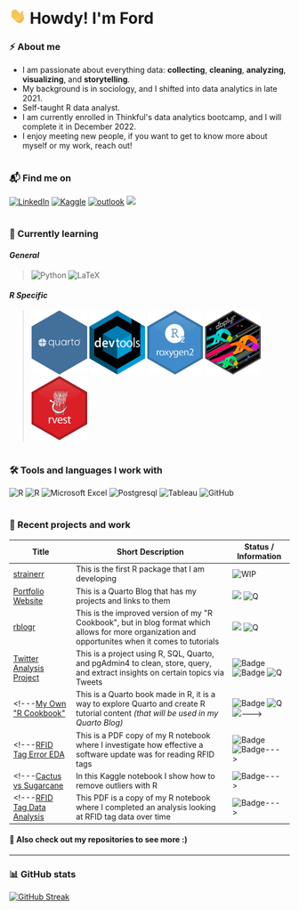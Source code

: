 #  <img src="https://raw.githubusercontent.com/ABSphreak/ABSphreak/master/gifs/Hi.gif" width="30px"> Howdy! I'm Ford

### ⚡ About me
- I am passionate about everything data: **collecting**, **cleaning**, **analyzing**, **visualizing**, and **storytelling**.
- My background is in sociology, and I shifted into data analytics in late 2021. 
- Self-taught R data analyst. 
- I am currently enrolled in Thinkful's data analytics bootcamp, and I will complete it in December 2022.
- I enjoy meeting new people, if you want to get to know more about myself or my work, reach out!

#
### 📬 Find me on
[![LinkedIn](https://img.shields.io/badge/LinkedIn-0077B5?style=for-the-badge&logo=linkedin&logoColor=white)](https://www.linkedin.com/in/bradford-ford-johnson)  [![Kaggle](https://img.shields.io/badge/Kaggle-20BEFF?style=for-the-badge&logo=Kaggle&logoColor=white)](https://www.kaggle.com/bradfordjohnson)  [![outlook](https://img.shields.io/badge/Microsoft_Outlook-0078D4?style=for-the-badge&logo=microsoft-outlook&logoColor=white)](mailto:bradfordljohnson@outlook.com)  [![](https://img.shields.io/badge/orcid-A6CE39?style=for-the-badge&logo=orcid&logoColor=white)](https://orcid.org/0000-0002-5460-9984)
#
  
  
### 🌱 Currently learning 
#### *General*  
> ![Python](https://img.shields.io/badge/Python-FFD43B?style=for-the-badge&logo=python&logoColor=blue)  ![LaTeX](https://img.shields.io/badge/LaTeX-47A141?style=for-the-badge&logo=LaTeX&logoColor=white)  

#### *R Specific*  
> <img src="https://github.com/rstudio/hex-stickers/blob/master/thumbs/quarto.png?raw=true" width="100px">  <img src="https://github.com/rstudio/hex-stickers/blob/master/thumbs/devtools.png?raw=true" width="100px">  <img src="https://github.com/rstudio/hex-stickers/blob/master/thumbs/roxygen2.png?raw=true" width="100px"> <img src="https://github.com/rstudio/hex-stickers/blob/master/thumbs/dbplyr.png?raw=true" width="100px">  <img src="https://github.com/rstudio/hex-stickers/blob/master/thumbs/rvest.png?raw=true" width="100px">
#
### 🛠️ Tools and languages I work with
![R](https://img.shields.io/badge/R-276DC3?style=for-the-badge&logo=r&logoColor=white)  ![R](https://img.shields.io/badge/RStudio-75AADB?style=for-the-badge&logo=RStudio&logoColor=white)  ![Microsoft Excel](https://img.shields.io/badge/Microsoft_Excel-217346?style=for-the-badge&logo=microsoft-excel&logoColor=white)  ![Postgresql](https://img.shields.io/badge/PostgreSQL-316192?style=for-the-badge&logo=postgresql&logoColor=white)  ![Tableau](	https://img.shields.io/badge/Tableau-E97627?style=for-the-badge&logo=Tableau&logoColor=white)  ![GitHub](	https://img.shields.io/badge/GitHub-100000?style=for-the-badge&logo=github&logoColor=white)  
#
### 📝 Recent projects and work 
Title | Short Description | Status / Information
------------- | ------------- | -------------
[strainerr](https://github.com/bradfordjohnson/strainerr) | This is the first R package that I am developing | ![WIP](https://img.shields.io/badge/%E2%8F%B3-Work%20in%20progress-red)
[Portfolio Website](https://bradfordjohnson.github.io/portfolio/) | This is a Quarto Blog that has my projects and links to them |  ![](https://img.shields.io/badge/%E2%8F%B3-Ongoing%20project-orange)  ![Q](https://img.shields.io/badge/%F0%9F%93%96-Quarto-9cf)
[rblogr](https://bradfordjohnson.github.io/rblogr/) | This is the improved version of my "R Cookbook", but in blog format which allows for more organization and opportunites when it comes to tutorials | ![](https://img.shields.io/badge/%E2%8F%B3-Ongoing%20project-orange)  ![Q](https://img.shields.io/badge/%F0%9F%93%96-Quarto-9cf)
[Twitter Analysis Project](https://bradfordjohnson.github.io/twitter-analysis-project/) | This is a project using R, SQL, Quarto, and pgAdmin4 to clean, store, query, and extract insights on certain topics via Tweets | ![Badge](https://img.shields.io/badge/%E2%9C%85-Complete-brightgreen)  ![Badge](https://img.shields.io/badge/%F0%9F%94%8E-Self%20Collected%20Data-blue)  ![Q](https://img.shields.io/badge/%F0%9F%93%96-Quarto-9cf)
<!---[My Own "R Cookbook"](https://bradfordjohnson.github.io/r-cookbook/)| This is a Quarto book made in R, it is a way to explore Quarto and create R tutorial content *(that will be used in my Quarto Blog)* |   ![Badge](https://img.shields.io/badge/%E2%9C%85-Complete-brightgreen)  ![Q](https://img.shields.io/badge/%F0%9F%93%96-Quarto-9cf)  ![](https://img.shields.io/badge/%E2%99%BB%EF%B8%8F-Project%20is%20being%20recreated%20in%20rblogr%20repository-informational)--->
<!---[RFID Tag Error EDA](https://1drv.ms/b/s!Ahpkb3AfX4xfgrh5TKG-ephx47IRaQ?e=Cdtmdz) | This is a PDF copy of my R notebook where I investigate how effective a software update was for reading RFID tags | ![Badge](https://img.shields.io/badge/%E2%9C%85-Complete-brightgreen) ![Badge](https://img.shields.io/badge/%F0%9F%94%8E-Self%20Collected%20Data-blue)--->
<!---[Cactus vs Sugarcane](https://www.kaggle.com/code/bradfordjohnson/cactus-vs-sugarcane?kernelSessionId=101591092) | In this Kaggle notebook I show how to remove outliers with R | ![Badge](https://img.shields.io/badge/%E2%9C%85-Complete-brightgreen)--->
<!---[RFID Tag Data Analysis](https://1drv.ms/b/s!Ahpkb3AfX4xfgroaRd_pWRG195p_Pw?e=9eeM8r) | This PDF is a copy of my R notebook where I completed an analysis looking at RFID tag data over time | ![Badge](https://img.shields.io/badge/%E2%9C%85-Complete-brightgreen)--->
####  🔎 Also check out my repositories to see more :)
---
  
  
### 📊 GitHub stats
[![GitHub Streak](https://github-readme-streak-stats.herokuapp.com?user=bradfordjohnson&hide_border=true)](https://git.io/streak-stats)

